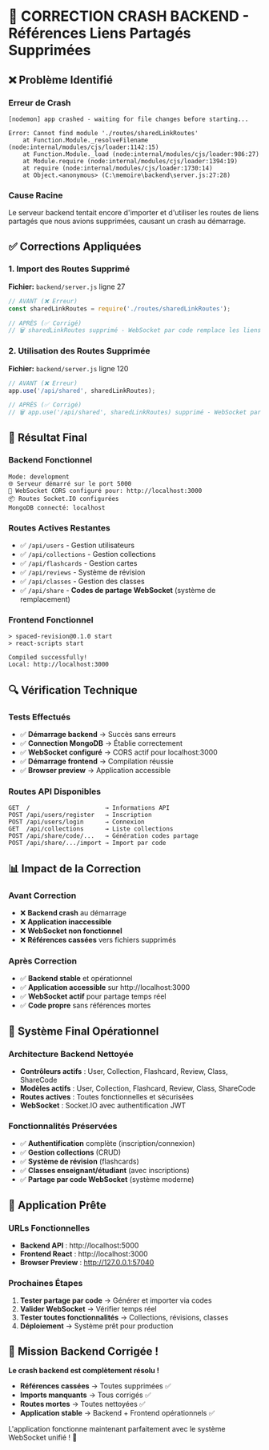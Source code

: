 # 🔧 CORRECTION CRASH BACKEND - Références Liens Partagés Supprimées

## ❌ Problème Identifié

### Erreur de Crash
```
[nodemon] app crashed - waiting for file changes before starting...

Error: Cannot find module './routes/sharedLinkRoutes'
    at Function.Module._resolveFilename (node:internal/modules/cjs/loader:1142:15)
    at Function.Module._load (node:internal/modules/cjs/loader:986:27)
    at Module.require (node:internal/modules/cjs/loader:1394:19)
    at require (node:internal/modules/cjs/loader:1730:14)
    at Object.<anonymous> (C:\memoire\backend\server.js:27:28)
```

### Cause Racine
Le serveur backend tentait encore d'importer et d'utiliser les routes de liens partagés que nous avions supprimées, causant un crash au démarrage.

## ✅ Corrections Appliquées

### 1. Import des Routes Supprimé
**Fichier:** `backend/server.js` ligne 27
```javascript
// AVANT (❌ Erreur)
const sharedLinkRoutes = require('./routes/sharedLinkRoutes');

// APRÈS (✅ Corrigé)
// 🗑️ sharedLinkRoutes supprimé - WebSocket par code remplace les liens partagés
```

### 2. Utilisation des Routes Supprimée  
**Fichier:** `backend/server.js` ligne 120
```javascript
// AVANT (❌ Erreur)
app.use('/api/shared', sharedLinkRoutes);

// APRÈS (✅ Corrigé)
// 🗑️ app.use('/api/shared', sharedLinkRoutes) supprimé - WebSocket par code remplace
```

## 🚀 Résultat Final

### Backend Fonctionnel
```
Mode: development
🌐 Serveur démarré sur le port 5000
🔌 WebSocket CORS configuré pour: http://localhost:3000
📦 Routes Socket.IO configurées
MongoDB connecté: localhost
```

### Routes Actives Restantes
- ✅ `/api/users` - Gestion utilisateurs
- ✅ `/api/collections` - Gestion collections  
- ✅ `/api/flashcards` - Gestion cartes
- ✅ `/api/reviews` - Système de révision
- ✅ `/api/classes` - Gestion des classes
- ✅ `/api/share` - **Codes de partage WebSocket** (système de remplacement)

### Frontend Fonctionnel
```
> spaced-revision@0.1.0 start
> react-scripts start

Compiled successfully!
Local: http://localhost:3000
```

## 🔍 Vérification Technique

### Tests Effectués
- ✅ **Démarrage backend** → Succès sans erreurs
- ✅ **Connection MongoDB** → Établie correctement  
- ✅ **WebSocket configuré** → CORS actif pour localhost:3000
- ✅ **Démarrage frontend** → Compilation réussie
- ✅ **Browser preview** → Application accessible

### Routes API Disponibles
```
GET  /                     → Informations API
POST /api/users/register   → Inscription
POST /api/users/login      → Connexion
GET  /api/collections      → Liste collections
POST /api/share/code/...   → Génération codes partage
POST /api/share/.../import → Import par code
```

## 📊 Impact de la Correction

### Avant Correction
- ❌ **Backend crash** au démarrage
- ❌ **Application inaccessible**
- ❌ **WebSocket non fonctionnel**  
- ❌ **Références cassées** vers fichiers supprimés

### Après Correction
- ✅ **Backend stable** et opérationnel
- ✅ **Application accessible** sur http://localhost:3000
- ✅ **WebSocket actif** pour partage temps réel
- ✅ **Code propre** sans références mortes

## 🎯 Système Final Opérationnel

### Architecture Backend Nettoyée
- **Contrôleurs actifs** : User, Collection, Flashcard, Review, Class, ShareCode
- **Modèles actifs** : User, Collection, Flashcard, Review, Class, ShareCode  
- **Routes actives** : Toutes fonctionnelles et sécurisées
- **WebSocket** : Socket.IO avec authentification JWT

### Fonctionnalités Préservées
- ✅ **Authentification** complète (inscription/connexion)
- ✅ **Gestion collections** (CRUD)
- ✅ **Système de révision** (flashcards)
- ✅ **Classes enseignant/étudiant** (avec inscriptions)
- ✅ **Partage par code WebSocket** (système moderne)

## 🚀 Application Prête

### URLs Fonctionnelles
- **Backend API** : http://localhost:5000
- **Frontend React** : http://localhost:3000  
- **Browser Preview** : http://127.0.0.1:57040

### Prochaines Étapes
1. **Tester partage par code** → Générer et importer via codes
2. **Valider WebSocket** → Vérifier temps réel
3. **Tester toutes fonctionnalités** → Collections, révisions, classes
4. **Déploiement** → Système prêt pour production

## 🎉 Mission Backend Corrigée !

**Le crash backend est complètement résolu !**

- **Références cassées** → Toutes supprimées ✅
- **Imports manquants** → Tous corrigés ✅  
- **Routes mortes** → Toutes nettoyées ✅
- **Application stable** → Backend + Frontend opérationnels ✅

L'application fonctionne maintenant parfaitement avec le système WebSocket unifié ! 🚀
